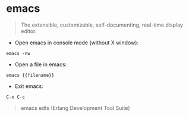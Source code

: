 # emacs

> The extensible, customizable, self-documenting, real-time display editor.

- Open emacs in console mode (without X window):

`emacs -nw`

- Open a file in emacs:

`emacs {{filename}}`

- Exit emacs:

`C-x C-c`

> emacs edts (Erlang Development Tool Suite)
